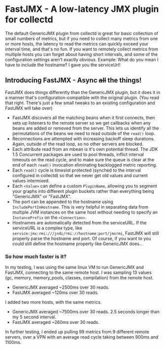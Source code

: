 # FastJMX - A low-latency JMX plugin for collectd

The default GenericJMX plugin from collectd is great for basic collection of small numbers of metrics, but if you need to collect many metrics from one 
or more hosts, the latency to read the metrics can quickly exceed your interval time, and that's no fun. If you want to remotely collect metrics from
multiple hosts you can forget about having short intervals, and some of the configuration settings aren't exactly obvious. 
Example: What do you mean I have to include the hostname? I gave you the serviceUrl!

## Introducing FastJMX - Async ~~all~~ the things!

FastJMX does things differently than the GenericJMX plugin, but it does it in a manner that's configuration-compatible with the original plugin.
(You read that right. There's just a few small tweaks to an existing configuration and FastJMX will take over)

* FastJMX discovers all the matching beans when it first connects, then sets up listeners to the remote server so we get callbacks when any beans are added or removed from the server. This lets us identify all the permutations of the beans we need to read outside of the `read()` loop.
* Reconnections are attempted with increasing backoff sleep durations. Again, outside of the read loop, so no other servers are blocked.
* Each attribute read from an mbean is it's own potential thread. The JDK 1.5 Concurrent packages are used to pool threads, inflict interval timeouts on the read cycle, and to make sure the queue is clear at the end of each `read()` invocation eliminating backlogged metric reporting.
* Each `read()` cycle is timeslot protected (synched to the interval configured in collectd) so that we never get old values and current values intermixed.
* Each `<Value>` can define a custom `PluginName`, allowing you to segment your graphs into different plugin buckets rather than everything being "GenericJMX" or "FastJMX".
* The port can be appended to the hostname using `IncludePortInHostname`. This is very helpful in separating data from multiple JVM instances on the same host without needing to specify an `InstancePrefix` on the `<Connection>`.
* Hostnames are automatically detected from the serviceURL. If the serviceURL is a complex type, like `service:jmx:rmi:///jndi/rmi://hostname:port/jmxrmi`, FastJMX will still properly parse the hostname and port. Of course, if you want to you could still define the hostname property like GenericJMX does...

### So how much faster is it?

In my testing, I was using the same linux VM to run GenericJMX and FastJMX, connecting to the same remote host. I was sampling 13 values (gc, memory, memory_pools, classes, compilation) from the remote host.

* GenericJMX averaged ~2500ms over 30 reads.
* FastJMX averaged ~120ms over 30 reads.

I added two more hosts, with the same metrics.

* GenericJMX averaged ~7500ms over 30 reads. 2.5 seconds longer than my 5 second interval.
* FastJMX averaged ~260ms over 30 reads.

In further testing, I ended up pulling 99 metrics from 9 different remote servers, over a VPN with an average read cycle taking between 900ms and 1100ms.

